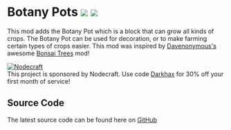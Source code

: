 # Botany Pots [![](http://cf.way2muchnoise.eu/353928.svg)](https://www.curseforge.com/minecraft/mc-mods/botany-pots) [![](http://cf.way2muchnoise.eu/versions/353928.svg)](https://www.curseforge.com/minecraft/mc-mods/botany-pots)
This mod adds the Botany Pot which is a block that can grow all kinds of crops. The Botany Pot can be used for decoration, or to make farming certain types of crops easier. This mod was inspired by [Davenonymous's](https://www.curseforge.com/members/davenonymous/followers) awesome [Bonsai Trees](https://www.curseforge.com/minecraft/mc-mods/bonsai-trees) mod!

[![Nodecraft](https://i.imgur.com/sz9PUmK.png)](https://nodecraft.com/r/darkhax)    
This project is sponsored by Nodecraft. Use code [Darkhax](https://nodecraft.com/r/darkhax) for 30% off your first month of service!

## Source Code
The latest source code can be found here on [GitHub](https://github.com/Darkhax-Minecraft/BotanyPots)